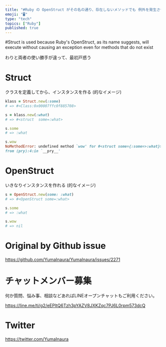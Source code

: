 ```yaml
---
title: "#Ruby の OpenStruct がその名の通り、存在しないメソッドでも 例外を発生させずに実行してしまうので Struct を使う"
emoji: "🖥"
type: "tech"
topics: ["Ruby"]
published: true
---
```


#Struct is used because Ruby's OpenStruct, as its name suggests, will execute without causing an exception even for methods that do not exist


わりと両者の使い勝手が違って、最初戸惑う

# Struct

クラスを定義してから、インスタンスを作る (的なイメージ)

```rb
klass = Struct.new(:some)
# => #<Class:0x00007ffc0f885708>

s = klass.new(:what)
# => #<struct  some=:what>

s.some
# => :what

s.wow
NoMethodError: undefined method `wow' for #<struct some={:some=>:what}>
from (pry):4:in `__pry__'
```
 
# OpenStruct

いきなりインスタンスを作れる (的なイメージ)

```rb
s = OpenStruct.new(some: :what)
# => #<OpenStruct some=:what>

s.some
# => :what

s.wow
# => nil
```


# Original by Github issue

https://github.com/YumaInaura/YumaInaura/issues/2271








<!-- Update From Qiita API -->

# チャットメンバー募集


何か質問、悩み事、相談などあればLINEオープンチャットもご利用ください。

https://line.me/ti/g2/eEPltQ6Tzh3pYAZV8JXKZqc7PJ6L0rpm573dcQ





# Twitter


https://twitter.com/YumaInaura


<!-- Update From Qiita API -->


